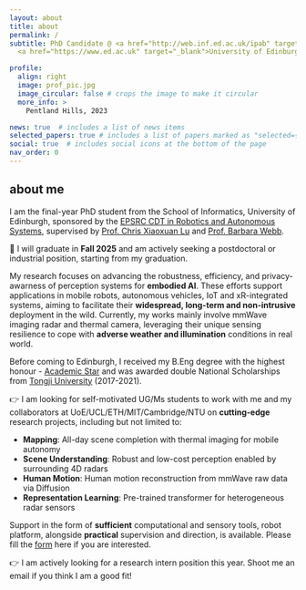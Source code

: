 ```yaml
---
layout: about
title: about
permalink: /
subtitle: PhD Candidate @ <a href="http://web.inf.ed.ac.uk/ipab" target="_blank">School of Informatics</a>, 
  <a href="https://www.ed.ac.uk" target="_blank">University of Edinburgh</a> 

profile:
  align: right
  image: prof_pic.jpg
  image_circular: false # crops the image to make it circular
  more_info: >
    Pentland Hills, 2023

news: true  # includes a list of news items
selected_papers: true # includes a list of papers marked as "selected={true}"
social: true  # includes social icons at the bottom of the page
nav_order: 0
---
```

<h2>about me</h2>
I am the final-year PhD student from the School of Informatics, University of Edinburgh, sponsored by the <a href="https://www.edinburgh-robotics.org/" target="_blank">EPSRC CDT in Robotics and Autonomous Systems</a>, supervised by <a href="https://christopherlu.github.io/" target="_blank">Prof. Chris Xiaoxuan Lu</a> and <a href="https://homepages.inf.ed.ac.uk/bwebb/" target="_blank">Prof. Barbara Webb</a>. 

🙏 I will graduate in **Fall 2025** and am actively seeking a postdoctoral or industrial position, starting from my graduation.

My research focuses on advancing the robustness, efficiency, and privacy-awarness of perception systems for **embodied AI**. These efforts support applications in mobile robots, autonomous vehicles, IoT and xR-integrated systems, aiming to facilitate their **widespread, long-term and non-intrusive** deployment in the wild. Currently, my works mainly involve mmWave imaging radar and thermal camera, leveraging their unique sensing resilience to cope with **adverse weather and illumination** conditions in real world. 

<!-- I am also keen to incorporate full-spectral multi-modal fusion into my research field. -->

Before coming to Edinburgh, I received my B.Eng degree with the highest honour - <a href="https://news.tongji.edu.cn/info/1003/76035.htm?ivk_sa=1023197a" target="_blank" rel="noopener">Academic Star</a> and was awarded double National Scholarships from <a href="https://en.tongji.edu.cn" target="_blank" rel="noopener">Tongji University</a> (2017-2021).

<!-- where I worked in the <a href="https://vision4robotics.github.io/" target="_blank">V4R lab</a> under the supervision of <a href="https://www.researchgate.net/profile/Changhong-Fu" target="_blank">Dr. Changhong Fu</a>. In August 2020, I visited Tsinghua University and conducted on-site research under the supervison of <a href="https://ieeexplore.ieee.org/author/38237039900" target="_blank">Dr. Geng Lu</a>.  -->
👉 I am looking for self-motivated UG/Ms students to work with me and my collaborators at UoE/UCL/ETH/MIT/Cambridge/NTU on **cutting-edge** research projects, including but not limited to: 

-  **Mapping**: All-day scene completion with thermal imaging for mobile autonomy  
-  **Scene Understanding**: Robust and low-cost perception enabled by surrounding 4D radars
-  **Human Motion**: Human motion reconstruction from mmWave raw data via Diffusion
-  **Representation Learning**: Pre-trained transformer for heterogeneous radar sensors

Support in the form of **sufficient** computational and sensory tools, robot platform, alongside **practical** supervision and direction, is available. Please fill the [form](https://docs.google.com/forms/d/e/1FAIpQLSd0AbjaV4_E5Szl7CrddWDnW2DKvdcfLU4FhfxqgITjG04OXQ/viewform?usp=sf_link) here if you are interested.

👉 I am actively looking for a research intern position this year. Shoot me an email if you think I am a good fit! 
